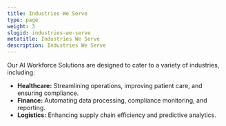 ```yaml
---
title: Industries We Serve
type: page
weight: 3
slugid: industries-we-serve
metatitle: Industries We Serve
description: Industries We Serve
---
```


Our AI Workforce Solutions are designed to cater to a variety of industries, including:

* **Healthcare:** Streamlining operations, improving patient care, and ensuring compliance.
* **Finance:** Automating data processing, compliance monitoring, and reporting.
* **Logistics:** Enhancing supply chain efficiency and predictive analytics.